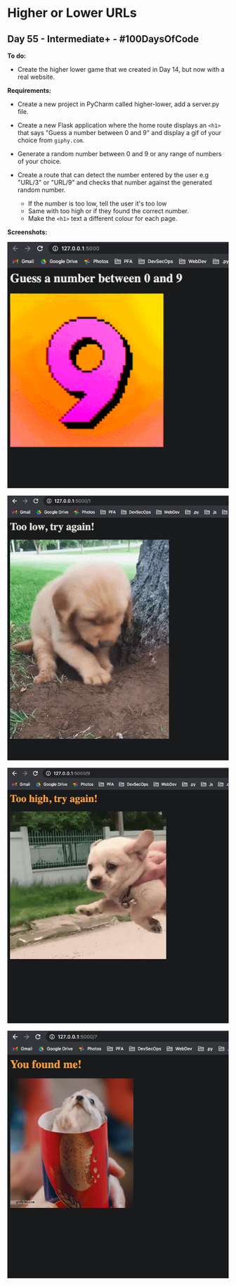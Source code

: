 # Higher or Lower URLs
## Day 55 - Intermediate+ - \#100DaysOfCode

**To do:**
* Create the higher lower game that we created in Day 14, but now with a real website.

**Requirements:**
* Create a new project in PyCharm called higher-lower, add a server.py file.

* Create a new Flask application where the home route displays an `<h1>` that says "Guess a number between 0 and 9" and 
  display a gif of your choice from `giphy.com`.
  
* Generate a random number between 0 and 9 or any range of numbers of your choice.

* Create a route that can detect the number entered by the user e.g "URL/3" or "URL/9" and checks that number against 
  the generated random number. 
    * If the number is too low, tell the user it's too low 
    * Same with too high or if they found the correct number. 
    * Make the `<h1>` text a different colour for each page.
    
**Screenshots:**

![](https://github.com/adrianurdar/100DaysOfCode-Bootcamp/blob/main/Day-055/screenshots/Screen%20Shot%202020-12-25%20at%204.56.14%20PM.png)

![](https://github.com/adrianurdar/100DaysOfCode-Bootcamp/blob/main/Day-055/screenshots/Screen%20Shot%202020-12-25%20at%204.56.38%20PM.png)

![](https://github.com/adrianurdar/100DaysOfCode-Bootcamp/blob/main/Day-055/screenshots/Screen%20Shot%202020-12-25%20at%204.56.46%20PM.png)

![](https://github.com/adrianurdar/100DaysOfCode-Bootcamp/blob/main/Day-055/screenshots/Screen%20Shot%202020-12-25%20at%204.57.06%20PM.png)
